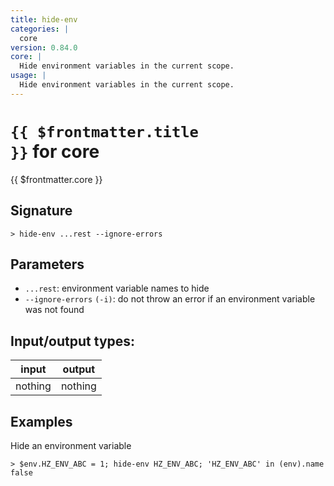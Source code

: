 ```yaml
---
title: hide-env
categories: |
  core
version: 0.84.0
core: |
  Hide environment variables in the current scope.
usage: |
  Hide environment variables in the current scope.
---
```


# <code>{{ $frontmatter.title }}</code> for core

<div class='command-title'>{{ $frontmatter.core }}</div>

## Signature

```> hide-env ...rest --ignore-errors```

## Parameters

 -  `...rest`: environment variable names to hide
 -  `--ignore-errors` `(-i)`: do not throw an error if an environment variable was not found


## Input/output types:

| input   | output  |
| ------- | ------- |
| nothing | nothing |

## Examples

Hide an environment variable
```shell
> $env.HZ_ENV_ABC = 1; hide-env HZ_ENV_ABC; 'HZ_ENV_ABC' in (env).name
false
```
